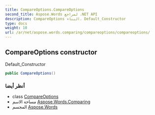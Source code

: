 ```yaml
---
title: CompareOptions.CompareOptions
second_title: Aspose.Words لمراجع .NET API
description: CompareOptions البناء. Default_Constructor
type: docs
weight: 10
url: /ar/net/aspose.words.comparing/compareoptions/compareoptions/
---
```

## CompareOptions constructor

Default_Constructor

```csharp
public CompareOptions()
```

### أنظر أيضا

* class [CompareOptions](../)
* مساحة الاسم [Aspose.Words.Comparing](../../compareoptions/)
* المجسم [Aspose.Words](../../../)


